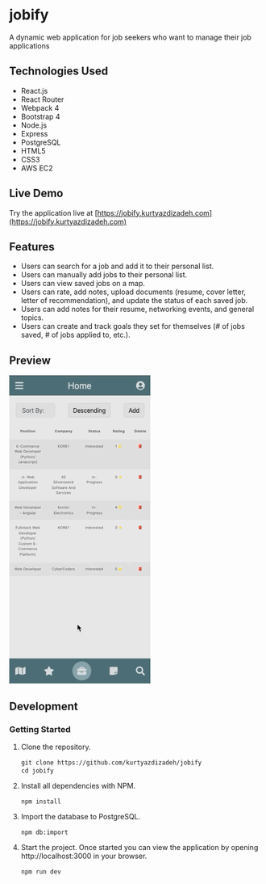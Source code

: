 # jobify
A dynamic web application for job seekers who want to manage their job applications


## Technologies Used

- React.js
- React Router
- Webpack 4
- Bootstrap 4
- Node.js
- Express
- PostgreSQL
- HTML5
- CSS3
- AWS EC2


## Live Demo

Try the application live at [https://jobify.kurtyazdizadeh.com](https://jobify.kurtyazdizadeh.com)


## Features

- Users can search for a job and add it to their personal list.
- Users can manually add jobs to their personal list.
- Users can view saved jobs on a map.
- Users can rate, add notes, upload documents (resume, cover letter, letter of recommendation), and update the status of each saved job.
- Users can add notes for their resume, networking events, and general topics.
- Users can create and track goals they set for themselves (# of jobs saved, # of jobs applied to, etc.).

## Preview

![Jobify](images/demo.gif)

## Development

### Getting Started

1. Clone the repository.

    ```shell
    git clone https://github.com/kurtyazdizadeh/jobify
    cd jobify
    ```

2. Install all dependencies with NPM.

    ```shell
    npm install
    ```

3. Import the database to PostgreSQL.

    ```shell
    npm db:import
    ```

4. Start the project. Once started you can view the application by opening http://localhost:3000 in your browser.

    ```shell
    npm run dev
    ```
